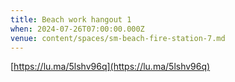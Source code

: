 ```yaml
---
title: Beach work hangout 1
when: 2024-07-26T07:00:00.000Z
venue: content/spaces/sm-beach-fire-station-7.md
---
```


[https://lu.ma/5lshv96q](https://lu.ma/5lshv96q)
